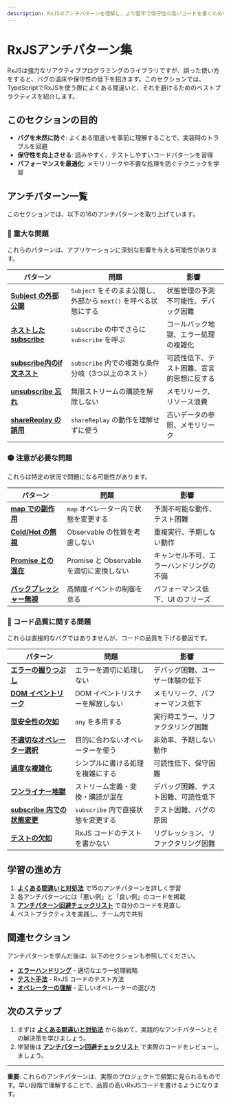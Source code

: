 ```yaml
---
description: RxJSのアンチパターンを理解し、より堅牢で保守性の高いコードを書くための実践的なガイドです。Subjectの誤用、ネストしたsubscribe、subscribe内の条件分岐、メモリリーク、shareReplayの誤用など、よくある16の間違いとその対処法を解説します。
---
```


# RxJSアンチパターン集

RxJSは強力なリアクティブプログラミングのライブラリですが、誤った使い方をすると、バグの温床や保守性の低下を招きます。このセクションでは、TypeScriptでRxJSを使う際によくある間違いと、それを避けるためのベストプラクティスを紹介します。

## このセクションの目的

- **バグを未然に防ぐ**: よくある間違いを事前に理解することで、実装時のトラブルを回避
- **保守性を向上させる**: 読みやすく、テストしやすいコードパターンを習得
- **パフォーマンスを最適化**: メモリリークや不要な処理を防ぐテクニックを学習

## アンチパターン一覧

このセクションでは、以下の16のアンチパターンを取り上げています。

### 🔴 重大な問題

これらのパターンは、アプリケーションに深刻な影響を与える可能性があります。

| パターン | 問題 | 影響 |
|---|---|---|
| **[Subject の外部公開](./common-mistakes#1-subject-の外部公開)** | `Subject` をそのまま公開し、外部から `next()` を呼べる状態にする | 状態管理の予測不可能性、デバッグ困難 |
| **[ネストした subscribe](./common-mistakes#2-ネストした-subscribe-コールバック地獄)** | `subscribe` の中でさらに `subscribe` を呼ぶ | コールバック地獄、エラー処理の複雑化 |
| **[subscribe内のif文ネスト](./subscribe-if-hell)** | `subscribe` 内での複雑な条件分岐（3つ以上のネスト） | 可読性低下、テスト困難、宣言的思想に反する |
| **[unsubscribe 忘れ](./common-mistakes#3-unsubscribe-忘れ-メモリリーク)** | 無限ストリームの購読を解除しない | メモリリーク、リソース浪費 |
| **[shareReplay の誤用](./common-mistakes#4-sharereplay-の誤用)** | `shareReplay` の動作を理解せずに使う | 古いデータの参照、メモリリーク |

### 🟡 注意が必要な問題

これらは特定の状況で問題になる可能性があります。

| パターン | 問題 | 影響 |
|---|---|---|
| **[map での副作用](./common-mistakes#5-map-での副作用)** | `map` オペレーター内で状態を変更する | 予測不可能な動作、テスト困難 |
| **[Cold/Hot の無視](./common-mistakes#6-cold-hot-observable-の違いの無視)** | Observable の性質を考慮しない | 重複実行、予期しない動作 |
| **[Promise との混在](./promise-observable-mixing)** | Promise と Observable を適切に変換しない | キャンセル不可、エラーハンドリングの不備 |
| **[バックプレッシャー無視](./common-mistakes#8-バックプレッシャーの無視)** | 高頻度イベントの制御を怠る | パフォーマンス低下、UI のフリーズ |

### 🔵 コード品質に関する問題

これらは直接的なバグではありませんが、コードの品質を下げる要因です。

| パターン | 問題 | 影響 |
|---|---|---|
| **[エラーの握りつぶし](./common-mistakes#9-エラーの握りつぶし)** | エラーを適切に処理しない | デバッグ困難、ユーザー体験の低下 |
| **[DOM イベントリーク](./common-mistakes#10-dom-イベントサブスクリプションのリーク)** | DOM イベントリスナーを解放しない | メモリリーク、パフォーマンス低下 |
| **[型安全性の欠如](./common-mistakes#11-型安全性の欠如-any-の多用)** | `any` を多用する | 実行時エラー、リファクタリング困難 |
| **[不適切なオペレーター選択](./common-mistakes#12-不適切なオペレーター選択)** | 目的に合わないオペレーターを使う | 非効率、予期しない動作 |
| **[過度な複雑化](./common-mistakes#13-過度な複雑化)** | シンプルに書ける処理を複雑にする | 可読性低下、保守困難 |
| **[ワンライナー地獄](./one-liner-hell)** | ストリーム定義・変換・購読が混在 | デバッグ困難、テスト困難、可読性低下 |
| **[subscribe 内での状態変更](./common-mistakes#14-subscribe-内での状態変更)** | `subscribe` 内で直接状態を変更する | テスト困難、バグの原因 |
| **[テストの欠如](./common-mistakes#15-テストの欠如)** | RxJS コードのテストを書かない | リグレッション、リファクタリング困難 |

## 学習の進め方

1. **[よくある間違いと対処法](./common-mistakes)** で15のアンチパターンを詳しく学習
2. 各アンチパターンには「悪い例」と「良い例」のコードを掲載
3. **[アンチパターン回避チェックリスト](./checklist)** で自分のコードを見直し
4. ベストプラクティスを実践し、チーム内で共有

## 関連セクション

アンチパターンを学んだ後は、以下のセクションも参照してください。

- **[エラーハンドリング](/guide/error-handling/strategies)** - 適切なエラー処理戦略
- **[テスト手法](/guide/testing/unit-tests)** - RxJS コードのテスト方法
- **[オペレーターの理解](/guide/operators/)** - 正しいオペレーターの選び方

## 次のステップ

1. まずは **[よくある間違いと対処法](./common-mistakes)** から始めて、実践的なアンチパターンとその解決策を学びましょう。
2. 学習後は **[アンチパターン回避チェックリスト](./checklist)** で実際のコードをレビューしましょう。

---

**重要**: これらのアンチパターンは、実際のプロジェクトで頻繁に見られるものです。早い段階で理解することで、品質の高いRxJSコードを書けるようになります。
